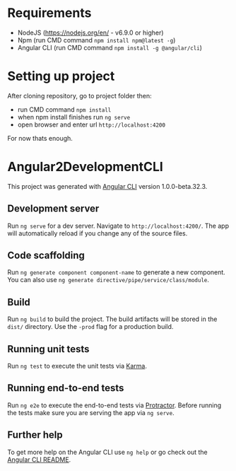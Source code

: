 # Requirements
 * NodeJS (https://nodejs.org/en/ - v6.9.0 or higher)
 * Npm (run CMD command `npm install npm@latest -g`)
 * Angular CLI (run CMD command `npm install -g @angular/cli`)
 
# Setting up project
 After cloning repository, go to project folder then:
  * run CMD command `npm install`
  * when npm install finishes run `ng serve`
  * open browser and enter url `http://localhost:4200`
  
  
  For now thats enough.
 
# Angular2DevelopmentCLI

This project was generated with [Angular CLI](https://github.com/angular/angular-cli) version 1.0.0-beta.32.3.

## Development server
Run `ng serve` for a dev server. Navigate to `http://localhost:4200/`. The app will automatically reload if you change any of the source files.

## Code scaffolding

Run `ng generate component component-name` to generate a new component. You can also use `ng generate directive/pipe/service/class/module`.

## Build

Run `ng build` to build the project. The build artifacts will be stored in the `dist/` directory. Use the `-prod` flag for a production build.

## Running unit tests

Run `ng test` to execute the unit tests via [Karma](https://karma-runner.github.io).

## Running end-to-end tests

Run `ng e2e` to execute the end-to-end tests via [Protractor](http://www.protractortest.org/).
Before running the tests make sure you are serving the app via `ng serve`.

## Further help

To get more help on the Angular CLI use `ng help` or go check out the [Angular CLI README](https://github.com/angular/angular-cli/blob/master/README.md).
